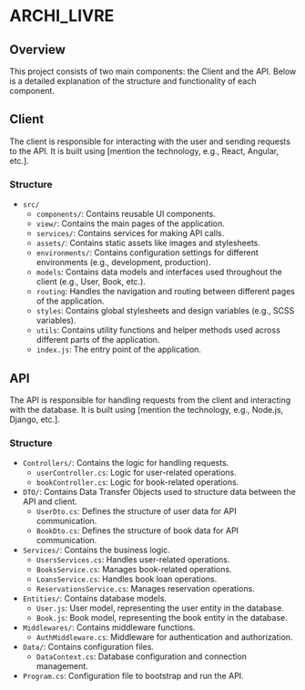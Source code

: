 # ARCHI_LIVRE

## Overview
This project consists of two main components: the Client and the API. Below is a detailed explanation of the structure and functionality of each component.

## Client
The client is responsible for interacting with the user and sending requests to the API. It is built using [mention the technology, e.g., React, Angular, etc.].

### Structure
- `src/`
    - `components/`: Contains reusable UI components.
    - `view/`: Contains the main pages of the application.
    - `services/`: Contains services for making API calls.
    - `assets/`: Contains static assets like images and stylesheets.
    - `environments/`: Contains configuration settings for different environments (e.g., development, production).
    - `models`: Contains data models and interfaces used throughout the client (e.g., User, Book, etc.).
    - `routing`: Handles the navigation and routing between different pages of the application.
    - `styles`: Contains global stylesheets and design variables (e.g., SCSS variables).
    - `utils`: Contains utility functions and helper methods used across different parts of the application.
    - `index.js`: The entry point of the application.

## API
The API is responsible for handling requests from the client and interacting with the database. It is built using [mention the technology, e.g., Node.js, Django, etc.].

### Structure
- `Controllers/`: Contains the logic for handling requests.
    - `userController.cs`: Logic for user-related operations.
    - `bookController.cs`: Logic for book-related operations.
- `DTO/`: Contains Data Transfer Objects used to structure data between the API and client.
    - `UserDto.cs`: Defines the structure of user data for API communication.
    - `BookDto.cs`: Defines the structure of book data for API communication.
- `Services/`: Contains the business logic.
    - `UsersServices.cs`: Handles user-related operations.
    - `BooksService.cs`: Manages book-related operations.
    - `LoansService.cs`: Handles book loan operations.
    - `ReservationsService.cs`: Manages reservation operations.
- `Entities/`: Contains database models.
    - `User.js`: User model, representing the user entity in the database.
    - `Book.js`: Book model, representing the book entity in the database.
- `Middlewares/`: Contains middleware functions.
    - `AuthMiddleware.cs`: Middleware for authentication and authorization.
- `Data/`: Contains configuration files.
    - `DataContext.cs`: Database configuration and connection management.
- `Program.cs`: Configuration file to bootstrap and run the API.


